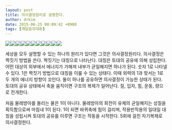 ```yaml
---
layout: post
title: 의사결정원리로 설명한다.
author: drkim
date: 2015-06-25 00:09:42 +0900
tags: [깨달음의대화]
---
```


![](/files/attach/images/198/963/601/193.jpg)![](/files/attach/images/198/963/601/194.jpg)![](/files/attach/images/198/963/601/202.jpg)![](/files/attach/images/198/963/601/192.jpg)![](/files/attach/images/198/963/601/203.jpg)![](/files/attach/images/198/963/601/196.jpg)![](/files/attach/images/198/963/601/197.jpg)![](/files/attach/images/198/963/601/198.jpg)![](/files/attach/images/198/963/601/199.jpg)![](/files/attach/images/198/963/601/200.jpg)![](/files/attach/images/198/963/601/201.jpg) 



세상을 모두 설명할 수 있는 하나의 원리가 있다면 그것은 의사결정원리다. 의사결정은 짝짓기 방법을 쓴다. 짝짓기는 대칭으로 나타난다. 대칭은 토대의 공유에 의해 성립한다. 어떤 대상의 외부에서 에너지가 가해져 내부가 균일해지면 하나가 된다. 숫자 1로 나타낼 수 있다. 1은 짝짓기 방법으로 대칭을 이룰 수 있는 상태다. 이때 외력의 1과 맞서는 1로 두 개의 에너지 방향이 꼬인다. 둘이 하나를 공유하면 의사결정이 가능한 상태가 된다. 토대의 공유 상태에서 축을 움직이면 구조의 복제가 일어난다. 질, 입자, 힘, 운동, 량으로 전개한다.

  


처음 물레방아를 돌리는 물은 1이 아니다. 물레방아의 회전이 유체의 균일해지는 성질을 획득함으로써 마침내 1이 된다. 1이 되면 바퀴축에 힘이 걸리며, 작용반작용의 일대일 대칭을 성립시켜 토대의 공유를 이루면 구조는 작동을 시작한다. 5회에 걸친 자기복제로 의사결정한다.